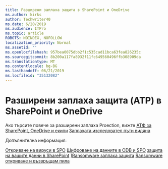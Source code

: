 ```yaml
---
title: Разширени заплаха защита в SharePoint и OneDrive
ms.author: kirks
author: Techwriter40
ms.date: 6/20/2019
ms.audience: ITPro
ms.topic: article
ROBOTS: NOINDEX, NOFOLLOW
localization_priority: Normal
ms.assetid: ''
ms.openlocfilehash: 957bea0075dbb2f1c535cad11bca63fea826235c
ms.sourcegitcommit: 8b200a117fa8932f11fc649560496ffb308909da
ms.translationtype: MT
ms.contentlocale: bg-BG
ms.lasthandoff: 06/21/2019
ms.locfileid: "35132082"
---
```

# <a name="advanced-threat-protection-atp-in-sharepoint-and-onedrive"></a>Разширени заплаха защита (ATP) в SharePoint и OneDrive

Ако търсите повече за разширени заплаха Proection, вижте [АТФ за SharePoint, OneDrive и екипи](https://docs.microsoft.com/en-us/office365/securitycompliance/atp-for-spo-odb-and-teams)
[Заплахата изследовател пъти видяна](https://docs.microsoft.com/en-us/office365/securitycompliance/threat-explorer-views)

Допълнителна информация:

[Откриване на вируси в SPO](https://docs.microsoft.com/en-us/office365/securitycompliance/virus-detection-in-spo)
[Шифроване на данните в ODB и SPO](https://docs.microsoft.com/en-us/office365/securitycompliance/data-encryption-in-odb-and-spo)
[защита на вашите данни в SharePoint](https://docs.microsoft.com/en-us/sharepoint/safeguarding-your-data) ][Ransomware заплаха защита](https://docs.microsoft.com/en-us/windows/security/threat-protection/intelligence/ransomware-malware)
[Ransomware откриване и възвръщам пила](https://support.office.com/en-ie/article/Ransomware-detection-and-recovering-your-files-0d90ec50-6bfd-40f4-acc7-b8c12c73637f)